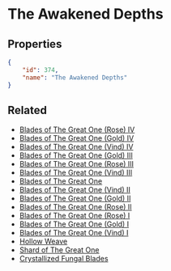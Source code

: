 # The Awakened Depths

<no description available>

## Properties

```json
{
    "id": 374,
    "name": "The Awakened Depths"
}
```

## Related

- [Blades of The Great One (Rose) IV](../items/21107-blades-of-the-great-one-rose-iv.md)
- [Blades of The Great One (Gold) IV](../items/21111-blades-of-the-great-one-gold-iv.md)
- [Blades of The Great One (Vind) IV](../items/21115-blades-of-the-great-one-vind-iv.md)
- [Blades of The Great One (Gold) III](../items/21110-blades-of-the-great-one-gold-iii.md)
- [Blades of The Great One (Rose) III](../items/21106-blades-of-the-great-one-rose-iii.md)
- [Blades of The Great One (Vind) III](../items/21114-blades-of-the-great-one-vind-iii.md)
- [Blades of The Great One](../items/21116-blades-of-the-great-one.md)
- [Blades of The Great One (Vind) II](../items/21113-blades-of-the-great-one-vind-ii.md)
- [Blades of The Great One (Gold) II](../items/21109-blades-of-the-great-one-gold-ii.md)
- [Blades of The Great One (Rose) II](../items/21105-blades-of-the-great-one-rose-ii.md)
- [Blades of The Great One (Rose) I](../items/21104-blades-of-the-great-one-rose-i.md)
- [Blades of The Great One (Gold) I](../items/21108-blades-of-the-great-one-gold-i.md)
- [Blades of The Great One (Vind) I](../items/21112-blades-of-the-great-one-vind-i.md)
- [Hollow Weave](../items/21101-hollow-weave.md)
- [Shard of The Great One](../items/21102-shard-of-the-great-one.md)
- [Crystallized Fungal Blades](../items/21103-crystallized-fungal-blades.md)

